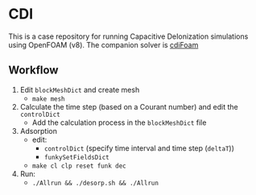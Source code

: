 # CDI

This is a case repository for running Capacitive DeIonization simulations using
OpenFOAM (v8). The companion solver is
[cdiFoam](https://github.com/reverseila/cdifoam)

## Workflow

1. Edit `blockMeshDict` and create mesh
    - `make mesh`
2. Calculate the time step (based on a Courant number) and edit the
   `controlDict`
    - Add the calculation process in the `blockMeshDict` file
3. Adsorption
    - edit:
        - `controlDict` (specify time interval and time step (`deltaT`))
        - `funkySetFieldsDict`
    - `make cl clp reset funk dec`
4. Run:
    - `./Allrun && ./desorp.sh && ./Allrun`
